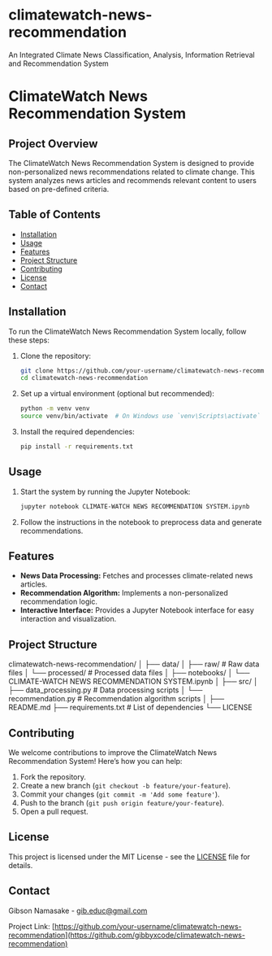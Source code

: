 # climatewatch-news-recommendation
An Integrated Climate News Classification, Analysis, Information Retrieval and Recommendation System

# ClimateWatch News Recommendation System

## Project Overview
The ClimateWatch News Recommendation System is designed to provide non-personalized news recommendations related to climate change. This system analyzes news articles and recommends relevant content to users based on pre-defined criteria.

## Table of Contents
- [Installation](#installation)
- [Usage](#usage)
- [Features](#features)
- [Project Structure](#project-structure)
- [Contributing](#contributing)
- [License](#license)
- [Contact](#contact)

## Installation

To run the ClimateWatch News Recommendation System locally, follow these steps:

1. Clone the repository:
    ```bash
    git clone https://github.com/your-username/climatewatch-news-recommendation.git
    cd climatewatch-news-recommendation
    ```

2. Set up a virtual environment (optional but recommended):
    ```bash
    python -m venv venv
    source venv/bin/activate  # On Windows use `venv\Scripts\activate`
    ```

3. Install the required dependencies:
    ```bash
    pip install -r requirements.txt
    ```

## Usage

1. Start the system by running the Jupyter Notebook:
    ```bash
    jupyter notebook CLIMATE-WATCH NEWS RECOMMENDATION SYSTEM.ipynb
    ```

2. Follow the instructions in the notebook to preprocess data and generate recommendations.

## Features

- **News Data Processing:** Fetches and processes climate-related news articles.
- **Recommendation Algorithm:** Implements a non-personalized recommendation logic.
- **Interactive Interface:** Provides a Jupyter Notebook interface for easy interaction and visualization.

## Project Structure
climatewatch-news-recommendation/
│
├── data/
│ ├── raw/ # Raw data files
│ └── processed/ # Processed data files
│
├── notebooks/
│ └── CLIMATE-WATCH NEWS RECOMMENDATION SYSTEM.ipynb
│
├── src/
│ ├── data_processing.py # Data processing scripts
│ └── recommendation.py # Recommendation algorithm scripts
│
├── README.md
├── requirements.txt # List of dependencies
└── LICENSE

## Contributing

We welcome contributions to improve the ClimateWatch News Recommendation System! Here’s how you can help:

1. Fork the repository.
2. Create a new branch (`git checkout -b feature/your-feature`).
3. Commit your changes (`git commit -m 'Add some feature'`).
4. Push to the branch (`git push origin feature/your-feature`).
5. Open a pull request.

## License

This project is licensed under the MIT License - see the [LICENSE](LICENSE) file for details.

## Contact

Gibson Namasake - [gib.educ@gmail.com](mailto:gib.educ@gmail.com)

Project Link: [https://github.com/your-username/climatewatch-news-recommendation](https://github.com/gibbyxcode/climatewatch-news-recommendation)
